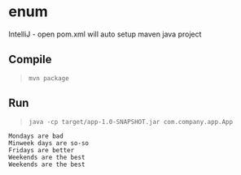 # enum

IntelliJ - open pom.xml will auto setup maven java project

## Compile

> `mvn package`

## Run

> `java -cp target/app-1.0-SNAPSHOT.jar com.company.app.App`

```
Mondays are bad
Minweek days are so-so
Fridays are better
Weekends are the best
Weekends are the best
```
